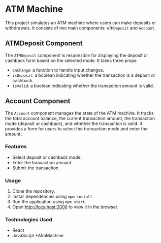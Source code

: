 # ATM Machine

This project simulates an ATM machine where users can make deposits or withdrawals. It consists of two main components: `ATMDeposit` and `Account`.

## ATMDeposit Component

The `ATMDeposit` component is responsible for displaying the deposit or cashback form based on the selected mode. It takes three props:

* `onChange`: a function to handle input changes.
* `isDeposit`: a boolean indicating whether the transaction is a deposit or cashback.
* `isValid`: a boolean indicating whether the transaction amount is valid.

## Account Component

The `Account` component manages the state of the ATM machine. It tracks the total account balance, the current transaction amount, the transaction mode (deposit or cashback), and whether the transaction is valid. It provides a form for users to select the transaction mode and enter the amount.

### Features

* Select deposit or cashback mode.
* Enter the transaction amount.
* Submit the transaction.

### Usage

1. Clone the repository.
2. Install dependencies using `npm install`.
3. Run the application using `npm start`.
4. Open [http://localhost:3000]() to view it in the browser.

### Technologies Used

* React
* JavaScript
*AtmMachine 
 
 
